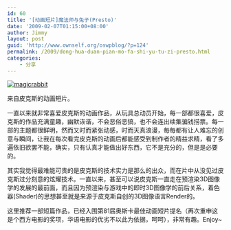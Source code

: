 ```yaml
---
id: 60
title: '[动画短片]魔法师与兔子(Presto)'
date: '2009-02-07T01:15:00+08:00'
author: Jimmy
layout: post
guid: 'http://www.ownself.org/oswpblog/?p=124'
permalink: /2009/dong-hua-duan-pian-mo-fa-shi-yu-tu-zi-presto.html
categories:
    - 分享
---
```


[![magicrabbit](/wp-content/uploads/2010/Presto_172/magicrabbit_thumb.jpg "magicrabbit")](/wp-content/uploads/2010/Presto_172/magicrabbit.jpg)

来自皮克斯的动画短片。

一直以来就非常喜爱皮克斯的动画作品，从玩具总动员开始，每一部都很喜爱，皮克斯的作品充满童趣，幽默诙谐，不会恶俗恶搞，也不会连出续集骗钱捞票。每一部的主题都很鲜明，然而又时而紧张动感，时而天真浪漫，每每都有让人难忘的创意与瞬间，让我在每次看完皮克斯的动画后都能感受到制作者的精益求精，看了多遍依旧欲罢不能，确实，只有认真才能做出好东西，它不是充分的，但是是必要的。

其实我觉得最难能可贵的是皮克斯的技术实力是那么的出众，而在片中从没见过皮克斯过分刻意的炫耀技术。一直以来，甚至可以说皮克斯一直走在预渲染3D图像学的发展的最前面，而且因为预渲染与游戏中的即时3D图像学的前后关系，着色器(Shader)的思想甚至就是来源于皮克斯自创的3D图像语言Render的。

这里推荐一部短篇作品，已经入围第81届奥斯卡最佳动画短片提名（再次重申这是个西方电影的奖项，华语电影的优劣不以此为依据，呵呵），非常有趣。Enjoy~